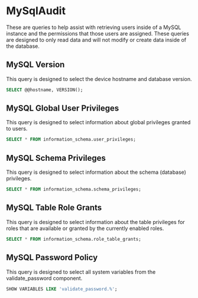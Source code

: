 # MySqlAudit

These are queries to help assist with retrieving users inside of a MySQL instance and the permissions that those users are assigned. These queries are designed to only read data and will not modify or create data inside of the database.

## MySQL Version

This query is designed to select the device hostname and database version.

```SQL
SELECT @@hostname, VERSION();
```

## MySQL Global User Privileges

This query is designed to select information about global privileges granted to users.

```SQL
SELECT * FROM information_schema.user_privileges;
```

## MySQL Schema Privileges

This query is designed to select information about the schema (database) privileges.

```SQL
SELECT * FROM information_schema.schema_privileges;
```

## MySQL Table Role Grants

This query is designed to select information about the table privileges for roles that are available or granted by the currently enabled roles.

```SQL
SELECT * FROM information_schema.role_table_grants;
```

## MySQL Password Policy

This query is designed to select all system variables from the validate_password component.

```SQL
SHOW VARIABLES LIKE 'validate_password.%';
```
